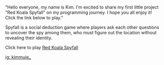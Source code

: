 "Hello everyone, my name is Kim. I'm excited to share my first little project "Red Koala Spyfall" on my programming journey. I hope you all enjoy it! Click the link below to play."

Spyfall is a social deduction game where players ask each other questions to uncover the spy among them, who must figure out the location without revealing their identity.


Click here to play [Red Koala Spyfall](https://kimmuie.github.io/spyfall/)

[ig: kimmuie_](https://instagram.com/kimmuie_)  
